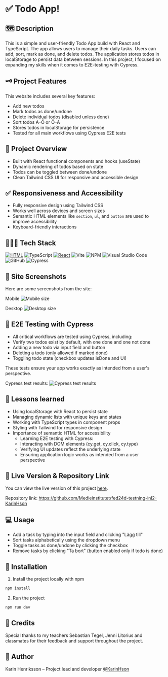 # ✅ Todo App! 

## 🗺️ Description
This is a simple and user-friendly Todo App build with React and TypeScript. The app allows users to manage their daily tasks. Users can add, sort, mark as done, and delete todos. The application stores todos in localStorage to persist data between sessions.
In this project, I focused on expanding my skills when it comes to E2E-testing with Cypress.

## 🗝️ Project Features
This website includes several key features:

- Add new todos  
- Mark todos as done/undone  
- Delete individual todos (disabled unless done)
- Sort todos A–Ö or Ö–A  
- Stores todos in localStorage for persistence
- Tested for all main workflows using Cypress E2E tests

## 🔭 Project Overview

- Built with React functional components and hooks (useState)
- Dynamic rendering of todos based on state
- Todos can be toggled between done/undone
- Clean Tailwind CSS UI for responsive and accessible design

## ✅ Responsiveness and Accessibility

- Fully responsive design using Tailwind CSS  
- Works well across devices and screen sizes  
- Semantic HTML elements like `section`, `ul`, and `button` are used to improve accessibility  
- Keyboard-friendly interactions


## 👩🏻‍💻 Tech Stack

[![HTML](https://img.shields.io/badge/HTML-%23E34F26.svg?logo=html5&logoColor=white)](#)
![TypeScript](https://img.shields.io/badge/typescript-%23007ACC.svg?style=for-the-badge&logo=typescript&logoColor=white)
[![React](https://img.shields.io/badge/React-20232A?style=for-the-badge&logo=react&logoColor=61DAFB)](#)
![Vite](https://img.shields.io/badge/vite-%23646CFF.svg?style=for-the-badge&logo=vite&logoColor=white)
![NPM](https://img.shields.io/badge/NPM-%23CB3837.svg?style=for-the-badge&logo=npm&logoColor=white)
![Visual Studio Code](https://img.shields.io/badge/Visual%20Studio%20Code-0078d7.svg?style=for-the-badge&logo=visual-studio-code&logoColor=white)
![GitHub](https://img.shields.io/badge/github-%23121011.svg?style=for-the-badge&logo=github&logoColor=white)
![Cypress](https://img.shields.io/badge/Cypress-17202C?style=for-the-badge&logo=cypress&logoColor=white)


## 📸 Site Screenshots

Here are some screenshots from the site:

Mobile
![Mobile size](https://github.com/user-attachments/assets/e8f5c4e2-f234-493d-bd86-359705cc26e2)

Desktop
![Desktop size](https://github.com/user-attachments/assets/5c37c7fc-20e1-4aa9-8b6e-78f5f09e6d1e)


## 🧪 E2E Testing with Cypress

- All critical workflows are tested using Cypress, including:
- Verify two todos exist by default, with one done and one not done
- Adding a new todo via input field and button
- Deleting a todo (only allowed if marked done)
- Toggling todo state (checkbox updates isDone and UI)

These tests ensure your app works exactly as intended from a user's perspective.

Cypress test results:
![Cypress test results](https://github.com/user-attachments/assets/c7950629-d4d8-41f0-85df-c1c66be4528c)


## 🍎 Lessons learned

- Using localStorage with React to persist state  
- Managing dynamic lists with unique keys and states  
- Working with TypeScript types in component props  
- Styling with Tailwind for responsive design  
- Importance of semantic HTML for accessibility
  - Learning E2E testing with Cypress:
  - Interacting with DOM elements (cy.get, cy.click, cy.type)
  - Verifying UI updates reflect the underlying state
  - Ensuring application logic works as intended from a user perspective

## 🔗 Live Version & Repository Link

You can view the live version of this project [here](https://medieinstitutet.github.io/fed24d-testning-inl2-KarinHson/).

Repository link: https://github.com/Medieinstitutet/fed24d-testning-inl2-KarinHson

## 💻 Usage

- Add a task by typing into the input field and clicking "Lägg till"  
- Sort tasks alphabetically using the dropdown menu  
- Toggle tasks as done/undone by clicking the checkbox  
- Remove tasks by clicking "Ta bort" (button enabled only if todo is done)

## 🚀 Installation

1. Install the project locally with npm

```bash
npm install
```

2. Run the project

```bash
npm run dev
```


## 🤝 Credits

Special thanks to my teachers Sebastian Tegel, Jenni Litorius and classmates for their feedback and support throughout the project.

## 📝 Author

Karin Henriksson – Project lead and developer
[@KarinHson](https://github.com/KarinHson)








